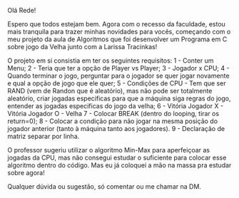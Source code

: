 Olá Rede!

Espero que todos estejam bem. Agora com o recesso da faculdade, estou mais tranquila para trazer minhas novidades para vocês, começando com o meu projeto da aula de Algoritmos que foi desenvolver um Programa em C sobre jogo da Velha junto com a Larissa Tracinkas!

O projeto em si consistia em ter os seguintes requisitos:
1 - Conter um Menu;
2 - Teria que ter a opção de Player vs Player;
3 - Jogador x CPU;
4 - Quando terminar o jogo, perguntar para o jogador se quer jogar novamente e qual a opção de jogo que ele quer;
5 - Condições de CPU - Tem que ser RAND (vem de Randon que é aleatório), mas não pode ser totalmente aleatório, criar jogadas especificas para que a máquina siga regras do jogo, entender as jogadas especificas do jogo da velha;
6 - Vitória Jogador X - Vitória Jogador O - Velha
7 - Colocar BREAK (dentro do looping, tirar os return=0);
8 - Colocar a condição para não jogar na mesma posição do jogador anterior (tanto à máquina tanto aos jogadores).
9 - Declaração de matriz separar por linha.

O professor sugeriu utilizar o algoritmo Min-Max para aperfeiçoar as jogadas da CPU, mas não consegui estudar o suficiente para colocar esse algoritmo dentro do código. Mas eu já coloquei a mão na massa pra estudar sobre agora!

Qualquer dúvida ou sugestão, só comentar ou me chamar na DM.